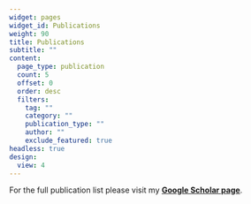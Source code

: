 ```yaml
---
widget: pages
widget_id: Publications
weight: 90
title: Publications
subtitle: ""
content:
  page_type: publication
  count: 5
  offset: 0
  order: desc
  filters:
    tag: ""
    category: ""
    publication_type: ""
    author: ""
    exclude_featured: true
headless: true
design:
  view: 4
---
```

For the full publication list please visit my **[Google Scholar page](https://scholar.google.com/citations?user=T7u0EccAAAAJ&hl=en)**.
